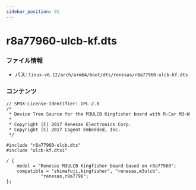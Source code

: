 ```yaml
---
sidebar_position: 91
---
```

# r8a77960-ulcb-kf.dts

### ファイル情報

- パス: `linux-v6.12/arch/arm64/boot/dts/renesas/r8a77960-ulcb-kf.dts`

### コンテンツ

```dts
// SPDX-License-Identifier: GPL-2.0
/*
 * Device Tree Source for the M3ULCB Kingfisher board with R-Car M3-W
 *
 * Copyright (C) 2017 Renesas Electronics Corp.
 * Copyright (C) 2017 Cogent Embedded, Inc.
 */

#include "r8a77960-ulcb.dts"
#include "ulcb-kf.dtsi"

/ {
	model = "Renesas M3ULCB Kingfisher board based on r8a77960";
	compatible = "shimafuji,kingfisher", "renesas,m3ulcb",
		     "renesas,r8a7796";
};

```
